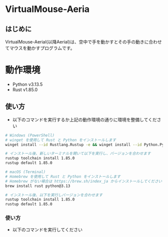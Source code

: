 # VirtualMouse-Aeria

## はじめに
VirtualMouse-Aerial(以降Aerial)は、空中で手を動かすとその手の動きに合わせてマウスを動かすプログラムです。

# 動作環境
 - Python v3.13.5
 - Rust v1.85.0

## 使い方
- 以下のコマンドを実行するか上記の動作環境の通りに環境を整備してください

``` setup.sh
# Windows (PowerShell)
# winget を使用して Rust と Python をインストールします
winget install --id Rustlang.Rustup -e && winget install --id Python.Python.3.13 -e

# インストール後、新しいターミナルを開いて以下を実行し、バージョンを合わせます
rustup toolchain install 1.85.0
rustup default 1.85.0

# macOS (Terminal)
# Homebrew を使用して Rust と Python をインストールします
# Homebrew がない場合は https://brew.sh/index_ja からインストールしてください
brew install rust python@3.13

# インストール後、以下を実行しバージョンを合わせます
rustup toolchain install 1.85.0
rustup default 1.85.0
```

### 使い方
- 以下のコマンドを実行してください

``` use.sh

```
